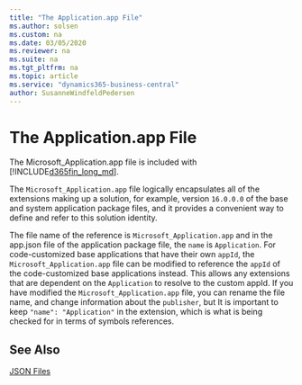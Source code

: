 ```yaml
---
title: "The Application.app File"
ms.author: solsen
ms.custom: na
ms.date: 03/05/2020
ms.reviewer: na
ms.suite: na
ms.tgt_pltfrm: na
ms.topic: article
ms.service: "dynamics365-business-central"
author: SusanneWindfeldPedersen
---
```


# The Application.app File

The Microsoft_Application.app file is included with [!INCLUDE[d365fin_long_md](includes/d365fin_long_md.md)]. 
<!-- located -->

The `Microsoft_Application.app` file logically encapsulates all of the extensions making up a solution, for example, version `16.0.0.0` of the base and system application package files, and it provides a convenient way to define and refer to this solution identity.

The file name of the reference is `Microsoft_Application.app` and in the app.json file of the application package file, the `name` is `Application`. For code-customized base applications that have their own `appId`, the `Microsoft_Application.app` file can be modified to reference the `appId` of the code-customized base applications instead. This allows any extensions that are dependent on the `Application` to resolve to the custom appId. If you have modified the `Microsoft_Application.app` file, you can rename the file name, and change information about the `publisher`, but It is important to keep `"name": "Application"` in the extension, which is what is being checked for in terms of symbols references.

## See Also

[JSON Files](devenv-json-files.md)  